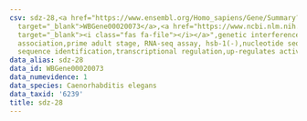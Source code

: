 ```yaml
---
csv: sdz-28,<a href="https://www.ensembl.org/Homo_sapiens/Gene/Summary?db=core;g=WBGene00020073"
  target="_blank">WBGene00020073</a>,<a href="https://www.ncbi.nlm.nih.gov/pubmed/30894454"
  target="_blank"><i class="fas fa-file"></i></a>",genetic interference,functional
  association,prime adult stage, RNA-seq assay, hsb-1(-),nucleotide sequence identification,nucleotide
  sequence identification,transcriptional regulation,up-regulates activity
data_alias: sdz-28
data_id: WBGene00020073
data_numevidence: 1
data_species: Caenorhabditis elegans
data_taxid: '6239'
title: sdz-28
---
```

